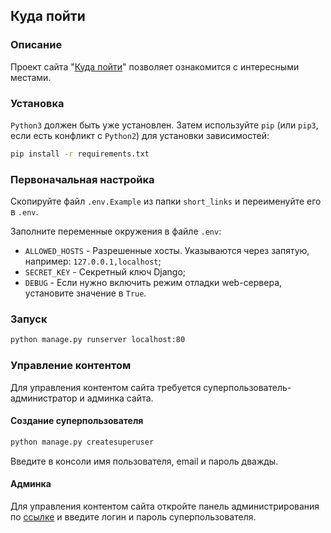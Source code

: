 ## Куда пойти

### Описание

Проект сайта "[Куда пойти](http://redbor.pythonanywhere.com/)" позволяет ознакомится с интересными местами.  

### Установка
`Python3` должен быть уже установлен. Затем используйте `pip` (или `pip3`, если есть конфликт с `Python2`) 
для установки зависимостей:
```bash
pip install -r requirements.txt
```

### Первоначальная настройка

Скопируйте файл `.env.Example` из папки `short_links` и переименуйте его в `.env`.  

Заполните переменные окружения в файле `.env`:
- `ALLOWED_HOSTS` - Разрешенные хосты. Указываются через запятую, например: `127.0.0.1,localhost`;
- `SECRET_KEY` - Секретный ключ Django;
- `DEBUG` - Если нужно включить режим отладки web-сервера, установите значение в `True`.

### Запуск 
```bash
python manage.py runserver localhost:80
```

### Управление контентом
Для управления контентом сайта требуется суперпользователь-администратор и админка сайта.
#### Создание суперпользователя
```bash
python manage.py createsuperuser
```
Введите в консоли имя пользователя, email и пароль дважды.

#### Админка
Для управления контентом сайта откройте панель администрирования по [ссылке](http://localhost/admin) 
и введите логин и пароль суперпользователя.
